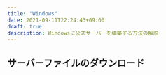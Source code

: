 ```yaml
---
title: "Windows"
date: 2021-09-11T22:24:43+09:00
draft: true
description: Windowsに公式サーバーを構築する方法の解説
---
```


## サーバーファイルのダウンロード
